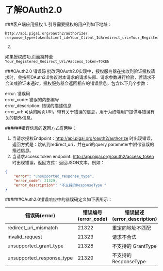 # 了解OAuth2.0
###客户端应用授权
1.
引导需要授权的用户到如下地址：
```
http://api.pigai.org/oauth2/authorize?response_type=token&client_id=Your_Client_Id&redirect_uri=Your_Registered_Redirect_Uri&state=Your_State"
```
2.
如果授权成功,页面跳转至 `Your_Registered_Redirect_Uri/#access_token=TOKEN`

###OAuth2.0 错误码
批改网OAuth2.0实现中，授权服务器在接收到验证授权请求时，会按照OAuth2.0协议对本请求的请求头部、请求参数进行检验，若请求不合法或验证未通过，授权服务器会返回相应的错误信息，包含以下几个参数：

error: 错误码  
error_code: 错误的内部编号  
error_description: 错误的描述信息  
error_url: 可读的网页URI，带有关于错误的信息，用于为终端用户提供与错误有关的额外信息。

######错误信息的返回方式有两种：
1. 当请求授权Endpoint：http://api.pigai.org/oauth2/authorize 时出现错误，返回方式是：跳转到redirect_uri，并在uri的query parameter中附带错误的描述信息。
2. 当请求access token endpoint: http://api.pigai.org/oauth2/access_token 时出现错误，返回方式：返回JSON文本。例如：
```json
{
    "error": "unsupported_response_type",
    "error_code": 21329,
    "error_description": "不支持的ResponseType."
}
```
######OAuth2.0错误响应中的错误码定义如下表所示：

| 错误码(error) | 错误编号(error_code) | 错误描述(error_description) |
| --- | --- | --- |
| redirect_uri_mismatch | 21322 | 重定向地址不匹配 |
| invalid_request | 21323 | 请求不合法 |
| unsupported_grant_type | 21328 | 不支持的 GrantType |
| unsupported_response_type | 21329 | 不支持的 ResponseType |
